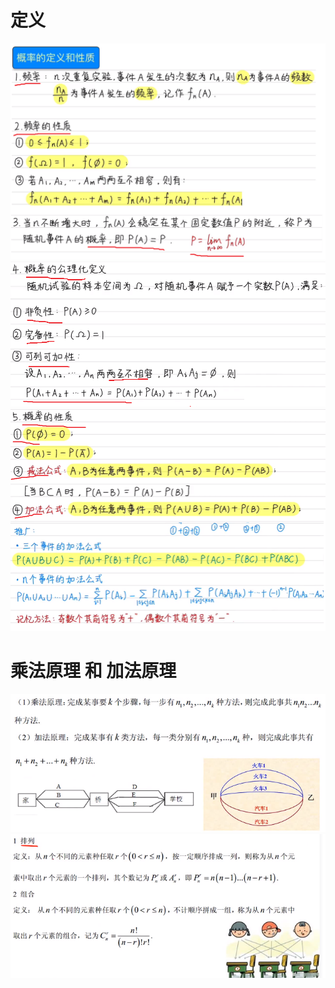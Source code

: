 # 定义
![](../photo/Pasted%20image%2020240422161853.png)
![](../photo/Pasted%20image%2020240422161948.png)
![](../photo/Pasted%20image%2020240422162126.png)


# 乘法原理 和 加法原理
![](../photo/Pasted%20image%2020240416113754.png)
![](../photo/Pasted%20image%2020240416113812.png)

